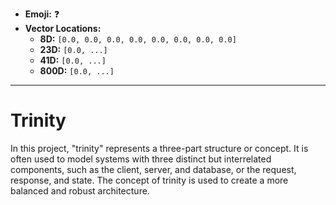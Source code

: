 - **Emoji:** ❓
- **Vector Locations:**
    - **8D:** `[0.0, 0.0, 0.0, 0.0, 0.0, 0.0, 0.0, 0.0]`
    - **23D:** `[0.0, ...]`
    - **41D:** `[0.0, ...]`
    - **800D:** `[0.0, ...]`

---

# Trinity

In this project, "trinity" represents a three-part structure or concept. It is often used to model systems with three distinct but interrelated components, such as the client, server, and database, or the request, response, and state. The concept of trinity is used to create a more balanced and robust architecture.
